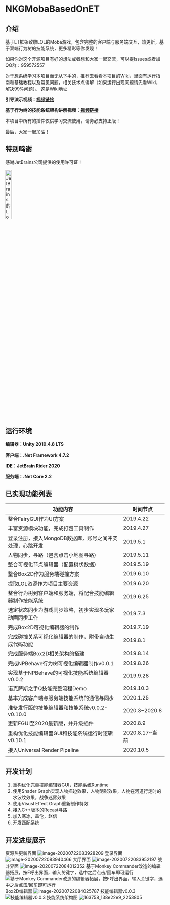 # NKGMobaBasedOnET

## 介绍
基于ET框架致敬LOL的Moba游戏，包含完整的客户端与服务端交互，热更新，基于双端行为树的技能系统，更多精彩等你发现！

如果你对这个开源项目有好的想法或者想和大家一起交流，可以提Issues或者加QQ群：959572557

对于想系统学习本项目而无从下手的，推荐去看看本项目的Wiki，里面有运行指南和基础教程以及常见问题，相关技术点讲解（如果运行出现问题请先看Wiki，解决99%问题）。
[这是Wiki地址](https://gitee.com/NKG_admin/NKGMobaBasedOnET/wikis)

**引导演示视频：[视频链接](https://www.bilibili.com/video/av74833675)** 

**基于行为树的技能系统架构讲解视频：[视频链接](https://www.bilibili.com/video/av85318986)** 

本项目中所有的插件仅供学习交流使用，请务必支持正版！

最后，大家一起加油！



## 特别鸣谢

感谢JetBrains公司提供的使用许可证！

<p><a href="https://www.jetbrains.com/?from=NKGMobaBasedOnET ">
<img src="https://images.gitee.com/uploads/images/2020/0722/084147_cc1c0a4a_2253805.png" alt="JetBrains的Logo" width="20%" height="20%"></a></p>


## 运行环境

 **编辑器：Unity 2019.4.8 LTS** 

 **客户端：.Net Framework 4.7.2** 

 **IDE：JetBrain Rider 2020**

 **服务端：.Net Core 2.2** 

## 已实现功能列表


| 功能内容                                                 | 时间节点       |
| -------------------------------------------------------- | -------------- |
| 整合FairyGUI作为UI方案                                   | 2019.4.22      |
| 丰富资源模块功能，完成打包工具制作                       | 2019.4.27      |
| 登录注册，接入MongoDB数据库，账号之间冲突处理，心跳开发  | 2019.5.1       |
| 人物同步，寻路（包含点击小地图寻路）                     | 2019.5.11      |
| 整合可视化节点编辑器（配置树状数据）                     | 2019.5.19      |
| 整合Box2D作为服务端碰撞方案                              | 2019.6.10      |
| 提取LOL资源作为项目主要资源                              | 2019.6.20      |
| 整合行为树到客户端和服务端，将配合技能编辑器制作技能系统 | 2019.6.25      |
| 选定状态同步为游戏同步策略，初步实现多玩家动画同步工作   | 2019.7.3       |
| 完成Box2D可视化编辑器的制作                              | 2019.7.19      |
| 完成碰撞关系可视化编辑器的制作，附带自动生成代码功能     | 2019.8.1       |
| 完成服务端Box2D相关架构的搭建                            | 2019.8.14      |
| 完成NPBehave行为树可视化编辑器制作v0.0.1                 | 2019.8.26      |
| 实现基于NPBehave的可视化技能系统编辑器v0.0.2             | 2019.9.28      |
| 诺克萨斯之手Q技能完整流程Demo                            | 2019.10.3      |
| 基本完成客户端与服务端技能系统的通信与同步               | 2020.1.25      |
| 准备发行版的技能编辑器和技能系统v0.0.2-v0.10.0           | 2020.3~2020.8  |
| 更新FGUI至2020最新版，并升级插件                         | 2020.8.9       |
| 重构优化技能编辑器GUI和技能系统运行时逻辑v0.10.1         | 2020.8.17~当前 |
| 接入Universal Render Pipeline                            | 2020.10.5      |
|                                                          |                |


## 开发计划

1. 重构优化完善技能编辑器GUI，技能系统Runtime
2. 使用Shader Graph实现人物描边效果，人物阴影效果，人物在河道行走时的水波纹效果，战争迷雾效果
3. 使用Visusl Effect Graph重新制作特效
4. 接入C++版本的Recast寻路
5. 加入寒冰，盖伦，赵信
6. 开发匹配系统



## 开发进度展示
资源热更新界面
![image-20200722083928209](https://images.gitee.com/uploads/images/2020/0722/084147_fc1f9a7c_2253805.png)
登录界面
![image-20200722083940466](https://images.gitee.com/uploads/images/2020/0722/084147_70475065_2253805.png)
大厅界面
![image-20200722083952197](https://images.gitee.com/uploads/images/2020/0722/084147_e41d6ac7_2253805.png)
战斗界面
![image-20200722084012352](https://images.gitee.com/uploads/images/2020/0722/084147_079e755b_2253805.png)
基于Monkey Commander改造的编辑器拓展，按F呼出界面，输入关键字，选中之后点击/回车即可运行
![基于Monkey Commander改造的编辑器拓展，按F呼出界面，输入关键字，选中之后点击/回车即可运行](https://images.gitee.com/uploads/images/2020/1029/194658_b5dee162_2253805.png "QQ截图20201029192331.png")
Box2D编辑器
![image-20200722084025787](https://images.gitee.com/uploads/images/2020/0722/084147_be3e8764_2253805.png)
技能编辑器v0.0.3
![技能编辑器v0.0.3](https://images.gitee.com/uploads/images/2020/1002/235719_dd64d0a5_2253805.png "QQ截图20201002234438.png")
技能系统架构图
![163758_138e22e9_2253805](https://images.gitee.com/uploads/images/2020/0722/084148_1f2eb6b1_2253805.png)